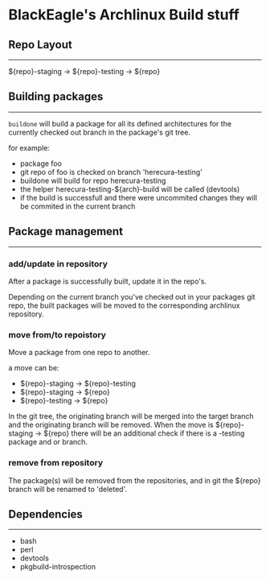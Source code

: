 BlackEagle's Archlinux Build stuff
==================================

## Repo Layout
******

${repo}-staging -> ${repo}-testing -> ${repo}

## Building packages
******

`buildone` will build a package for all its defined architectures for the
currently checked out branch in the package's git tree.

for example:

- package foo
- git repo of foo is checked on branch 'herecura-testing'
- buildone will build for repo herecura-testing
- the helper herecura-testing-${arch}-build will be called (devtools)
- if the build is successfull and there were uncommited changes they will be
  commited in the current branch

## Package management
******

### add/update in repository

After a package is successfully built, update it in the repo's.

Depending on the current branch you've checked out in your packages git repo,
the built packages will be moved to the corresponding archlinux repository.

### move from/to repoistory

Move a package from one repo to another.

a move can be:
- ${repo}-staging -> ${repo}-testing
- ${repo}-staging -> ${repo}
- ${repo}-testing -> ${repo}

In the git tree, the originating branch will be merged into the target branch
and the originating branch will be removed.  When the move is ${repo}-staging
-> ${repo} there will be an additional check if there is a -testing package and
or branch.

### remove from repository

The package(s) will be removed from the repositories, and in git the ${repo}
branch will be renamed to 'deleted'.

## Dependencies
******

- bash
- perl
- devtools
- pkgbuild-introspection

